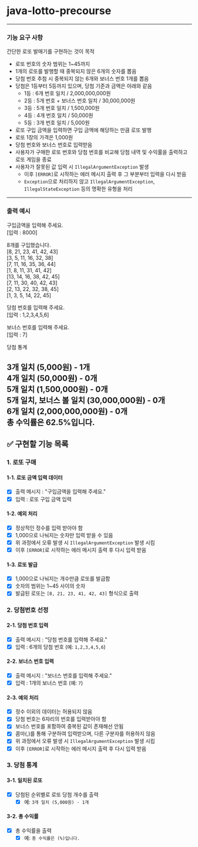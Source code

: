 # java-lotto-precourse

---

### 기능 요구 사항
간단한 로또 발매기를 구현하는 것이 목적
- 로또 번호의 숫자 범위는 1~45까지
- 1개의 로또를 발행할 때 중복되지 않은 6개의 숫자를 뽑음
- 당첨 번호 추첨 시 중복되지 않는 6개와 보너스 번호 1개를 뽑음
- 당첨은 1등부터 5등까지 있으며, 당첨 기준과 금액은 아래와 같음
  - 1등 : 6개 번호 일치 / 2,000,000,000원
  - 2등 : 5개 번호 + 보너스 번호 일치 / 30,000,000원
  - 3등 : 5개 번호 일치 / 1,500,000원
  - 4등 : 4개 번호 일치 / 50,000원
  - 5등 : 3개 번호 일치 / 5,000원
- 로또 구입 금액을 입력하면 구입 금액에 해당하는 만큼 로또 발행
- 로또 1장의 가격은 1,000원
- 당첨 번호와 보너스 번호로 입력받음
- 사용자가 구매한 로또 번호와 당첨 번호를 비교해 당첨 내역 및 수익률을 출력하고 로또 게임을 종료
- 사용자가 잘못된 값 입력 시 `IllegalArgumentException` 발생
  - 이후 `[ERROR]`로 시작하는 에러 메시지 출력 후 그 부분부터 입력을 다시 받음
  - `Exception`으로 처리하지 않고 `IllegalArgumentException`, `IllegalStateException` 등의 명확한 유형을 처리

---

### 출력 예시
구입금액을 입력해 주세요.  
[입력 : 8000]

8개를 구입했습니다.  
[8, 21, 23, 41, 42, 43]  
[3, 5, 11, 16, 32, 38]  
[7, 11, 16, 35, 36, 44]  
[1, 8, 11, 31, 41, 42]  
[13, 14, 16, 38, 42, 45]  
[7, 11, 30, 40, 42, 43]  
[2, 13, 22, 32, 38, 45]  
[1, 3, 5, 14, 22, 45]

당첨 번호를 입력해 주세요.  
[입력 : 1,2,3,4,5,6]

보너스 번호를 입력해 주세요.  
[입력 : 7]

당첨 통계

3개 일치 (5,000원) - 1개  
4개 일치 (50,000원) - 0개  
5개 일치 (1,500,000원) - 0개  
5개 일치, 보너스 볼 일치 (30,000,000원) - 0개  
6개 일치 (2,000,000,000원) - 0개  
총 수익률은 62.5%입니다.
---

## ✅ 구현할 기능 목록

### 1. 로또 구매
#### 1-1. 로또 금액 입력 데이터
- [x] 출력 메시지 : "구입금액을 입력해 주세요."
- [x] 입력 : 로또 구입 금액 입력

#### 1-2. 예외 처리
- [x] 정상적인 정수를 입력 받아야 함
- [x] 1,000으로 나눠지는 숫자만 입력 받을 수 있음
- [x] 위 과정에서 오류 발생 시 `IllegalArgumentException` 발생 시킴
- [x] 이후 `[ERROR]`로 시작하는 에러 메시지 출력 후 다시 입력 받음

#### 1-3. 로또 발급
- [x] 1,000으로 나눠지는 개수만큼 로또를 발급함
- [x] 숫자의 범위는 1~45 사이의 숫자
- [x] 발급된 로또는 `[8, 21, 23, 41, 42, 43]` 형식으로 출력

### 2. 당첨번호 선정
#### 2-1. 당첨 번호 입력
- [x] 출력 메시지 : "당첨 번호를 입력해 주세요."
- [x] 입력 : 6개의 당첨 번호 (예: `1,2,3,4,5,6`)

#### 2-2. 보너스 번호 입력
- [x] 출력 메시지 : "보너스 번호를 입력해 주세요."
- [x] 입력 : 1개의 보너스 번호 (예: `7`)

#### 2-3. 예외 처리
- [x] 정수 이외의 데이터는 허용되지 않음
- [x] 당첨 번호는 6자리의 번호를 입력받아야 함
- [x] 보너스 번호를 포함하여 중복된 값이 존재해선 안됨
- [x] 콤마(,)를 통해 구분하여 입력받으며, 다른 구분자를 허용하지 않음
- [x] 위 과정에서 오류 발생 시 `IllegalArgumentException` 발생 시킴
- [x] 이후 `[ERROR]`로 시작하는 에러 메시지 출력 후 다시 입력 받음

### 3. 당첨 통계
#### 3-1. 일치된 로또
- [x] 당첨된 순위별로 로또 당첨 개수를 출력
  - [x] 예: `3개 일치 (5,000원) - 1개`

#### 3-2. 총 수익률
- [x] 총 수익률을 출력
  - [x] 예: `총 수익률은 (%)입니다.`